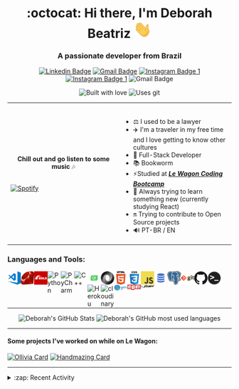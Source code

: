 <h1 align="center"> :octocat: Hi there, I'm <strong>Deborah Beatriz</strong> <img src="https://raw.githubusercontent.com/ABSphreak/ABSphreak/master/gifs/Hi.gif" width="40px" /></h1>
<h3 align="center">A passionate developer from Brazil</h3>

<p align="center">
    <a href="https://www.linkedin.com/in/deborahbeatriz/"><img alt="Linkedin Badge" src="https://img.shields.io/badge/-Deborah-blue?style=flat-square&logo=Linkedin&logoColor=white" /></a></span>
    <a href="mailto:deborah.bpc@gmail.com"><img alt="Gmail Badge" src="https://img.shields.io/badge/-deborah.bpc@gmail.com-c14438?style=flat-square&logo=Gmail&logoColor=white&link=mailto:deborah.bpc@gmail.com" /></a>
    <a href="https://www.instagram.com/deborah_bpc/"><img alt="Instagram Badge 1" src="https://img.shields.io/badge/deborah.bpc-%23E4405F.svg?&style=for-the-badge&logo=instagram&logoColor=white" /></a>
    <a href="https://www.instagram.com/ummundosemfim/"><img alt="Instagram Badge 1" src="https://img.shields.io/badge/ummundosemfim-%23E4405F.svg?&style=for-the-badge&logo=instagram&logoColor=white" /></a>
    <img alt="Gmail Badge" src="https://komarev.com/ghpvc/?username=sathyabhat&color=blue" />
</p>

<p align="center">
    <img alt="Built with love" src="http://ForTheBadge.com/images/badges/built-with-love.svg" />
    <img alt="Uses git" src="http://ForTheBadge.com/images/badges/uses-git.svg" />
</p>

<table width="100%">
    <tr>
    <td width ="50%">
        <p align="center"><strong>Chill out and go listen to some music</strong> 🎶 </p>

&nbsp; <br> [![Spotify](https://novatorem.vercel.app/api/spotify)](https://open.spotify.com/playlist/37i9dQZF1DXbITWG1ZJKYt)
    </td>
    <td width="50%">
        <ul>
            <br/>
            <li>⚖️ I used to be a lawyer</li>
            <li>✈️ I'm a traveler in my free time and I love getting to know other cultures</li>
            <li>🤖 Full-Stack Developer</li>
            <li>📚 Bookworm</li>
            <li>⚡Studied at ***[Le Wagon Coding Bootcamp](https://www.lewagon.com/)***</li>
            <li>🌱 Always trying to learn something new (currently studying React)</li>
            <li>🔛 Trying to contribute to Open Source projects</li>
            <li>🔊 PT-BR / EN</li>
        </ul>
    </td>
</table>




### Languages and Tools:
[<img align="left" alt="Visual Studio Code" width="30px" src="https://raw.githubusercontent.com/github/explore/80688e429a7d4ef2fca1e82350fe8e3517d3494d/topics/visual-studio-code/visual-studio-code.png" />][vscode]
[<img align="left" alt="Ruby" width="30px" src="https://raw.githubusercontent.com/github/explore/80688e429a7d4ef2fca1e82350fe8e3517d3494d/topics/ruby/ruby.png" />][ruby]
[<img align="left" alt="Ruby on Rails" width="30px" src="https://raw.githubusercontent.com/github/explore/80688e429a7d4ef2fca1e82350fe8e3517d3494d/topics/rails/rails.png" />][rails]
[<img align="left" alt="Python" width="30px" src="https://github.com/jalbertsr/logo-badge-images/blob/master/img/rsz_python.png?raw=true" />][python]
[<img align="left" alt="PyCharm" width="30px" src="https://resources.jetbrains.com/storage/products/pycharm/img/meta/pycharm_logo_300x300.png" />][pycharm]
[<img align="left" alt="C++" width="30px" src="https://i.imgur.com/Ao2P8iG.png" />][cpp]
[<img align="left" alt="qtcreator" width="30px" src="https://raw.githubusercontent.com/github/explore/80688e429a7d4ef2fca1e82350fe8e3517d3494d/topics/qt/qt.png" />][qtcreator]
[<img align="left" alt="JSON" width="30px" src="https://raw.githubusercontent.com/github/explore/80688e429a7d4ef2fca1e82350fe8e3517d3494d/topics/json/json.png" />][json]
[<img align="left" alt="HTML5" width="30px" src="https://raw.githubusercontent.com/github/explore/80688e429a7d4ef2fca1e82350fe8e3517d3494d/topics/html/html.png" />][html5]
[<img align="left" alt="CSS3" width="30px" src="https://raw.githubusercontent.com/github/explore/80688e429a7d4ef2fca1e82350fe8e3517d3494d/topics/css/css.png" />][css3]
[<img align="left" alt="JavaScript" width="30px" src="https://raw.githubusercontent.com/github/explore/80688e429a7d4ef2fca1e82350fe8e3517d3494d/topics/javascript/javascript.png" />][es6]
[<img align="left" alt="SQL" width="30px" src="https://raw.githubusercontent.com/github/explore/80688e429a7d4ef2fca1e82350fe8e3517d3494d/topics/sql/sql.png" />][sql]
[<img align="left" alt="PostgreSQL" width="30px" src="https://raw.githubusercontent.com/github/explore/80688e429a7d4ef2fca1e82350fe8e3517d3494d/topics/postgresql/postgresql.png" />][postgresql]
[<img align="left" alt="Git" width="30px" src="https://raw.githubusercontent.com/github/explore/80688e429a7d4ef2fca1e82350fe8e3517d3494d/topics/git/git.png" />][git]
[<img align="left" alt="GitHub" width="30px" src="https://raw.githubusercontent.com/github/explore/78df643247d429f6cc873026c0622819ad797942/topics/github/github.png" />][github]
[<img align="left" alt="Terminal" width="30px" src="https://raw.githubusercontent.com/github/explore/80688e429a7d4ef2fca1e82350fe8e3517d3494d/topics/terminal/terminal.png" />][terminal]
[<img align="left" alt="Heroku" width="30px" src="https://github.com/jalbertsr/logo-badge-images/blob/master/img/rsz_heroku.png?raw=true" />][heroku]
\
[<img align="left" alt="cloudinary" width="30px" src="https://res.cloudinary.com/demo/image/upload/cloudinary_icon.png" />][cloudinary]
[<img align="left" alt="Yarn" width="30px" src="https://github.com/MarioTerron/logo-images/blob/master/logos/yarn.png" />][yarn]
[<img align="left" alt="NPM" width="30px" src="https://github.com/MarioTerron/logo-images/blob/master/logos/npm.png" />][npm]
[<img align="left" alt="jQuery" width="30px" src="https://github.com/Iggy-Codes/logo-images/blob/master/logos/jquery.png" />][jquery]\
<br/>
<br/>
<hr>
<!--  GitHub Stats -->
<p align="center">
    <img alt="Deborah's GitHub Stats" src="https://github-readme-stats.vercel.app/api?username=deborahbpc&count_private=true&show_icons=true&theme=buefy&hide_border=true" />
    <img alt="Deborah's GitHub most used languages" src="https://github-readme-stats.vercel.app/api/top-langs/?username=deborahbpc&layout=compact&langs_count=8&theme=buefy" />
</p>
<hr>

#### Some projects I've worked on while on Le Wagon:

[![Ollivia Card](https://github-readme-stats.vercel.app/api/pin/?username=rozasmarina&repo=Olivia&theme=buefy)](https://github.com/rozasmarina/Olivia)
[![Handmazing Card](https://github-readme-stats.vercel.app/api/pin/?username=rozasmarina&repo=mkt-place&theme=buefy)](https://github.com/rozasmarina/mkt-place)
<br/>
<hr>
<details>
  <summary>:zap: Recent Activity</summary>

<!--START_SECTION:activity-->
1. 💪 Opened PR [#126](https://github.com//rozasmarina/mkt-place/pull/126) in [rozasmarina/mkt-place](https://github.com//rozasmarina/mkt-place)
2. 🎉 Merged PR [#220](https://github.com//rozasmarina/Olivia/pull/220) in [rozasmarina/Olivia](https://github.com//rozasmarina/Olivia)
3. 🎉 Merged PR [#218](https://github.com//rozasmarina/Olivia/pull/218) in [rozasmarina/Olivia](https://github.com//rozasmarina/Olivia)
<!--END_SECTION:activity-->

</details>

[vscode]: https://code.visualstudio.com/
[ruby]: https://ruby-doc.org/
[rails]: https://rubyonrails.org/
[cpp]: https://isocpp.org/
[qtcreator]: https://www.qt.io/product/development-tools
[python]: https://www.python.org/
[pycharm]: https://www.jetbrains.com/pt-br/pycharm/
[json]: https://www.json.org/json-en.html
[html5]: https://developer.mozilla.org/en-US/docs/Web/Guide/HTML/HTML5
[css3]: https://developer.mozilla.org/en-US/docs/Web/CSS
[es6]: https://developer.mozilla.org/en-US/docs/Web/JavaScript
[sql]: https://github.com/topics/sql
[postgresql]: https://www.postgresql.org/
[git]: https://git-scm.com/
[github]: https://github.com/
[terminal]: https://github.com/topics/terminal
[heroku]: https://www.heroku.com/
[cloudinary]: https://cloudinary.com/
[yarn]: https://yarnpkg.com/
[npm]: https://www.npmjs.com/
[jquery]: https://jquery.com/


<!-- ### You can also find me at:  -->
<!-- [<img align="left" alt="#" width="22px" src="https://raw.githubusercontent.com/iconic/open-iconic/master/svg/globe.svg" />][website] -->
<!-- [<img align="left" alt="Deborah's Twitter | Twitter" width="22px" src="https://cdn.jsdelivr.net/npm/simple-icons@v3/icons/twitter.svg" />][twitter] -->
<!-- [<img align="left" alt="deborahbeatriz | LinkedIn" width="22px" src="https://cdn.jsdelivr.net/npm/simple-icons@v3/icons/linkedin.svg" />][linkedin] -->
<!-- [<img align="left" alt="deborahbpc | Instagram" width="25px" src="https://cdn.jsdelivr.net/npm/simple-icons@v3/icons/instagram.svg" />][instagram1]
[<img align="left" alt="ummundosemfim | Instagram" width="25px" src="https://cdn.jsdelivr.net/npm/simple-icons@v3/icons/instagram.svg" />][instagram2]
<br /> -->
<!-- <hr> -->

<!-- <br /> -->
<!-- <a href="#"><img src="https://media.giphy.com/media/jtWmzGO3ID6dtjeMQZ/giphy.gif" width="100px"></a> -->

<!--
**deborahbpc/deborahbpc** is a ✨ _special_ ✨ repository because its `README.md` (this file) appears on your GitHub profile.

Here are some ideas to get you started:

- 🔭 I’m currently working on ...
- 🌱 I’m currently learning ...
- 👯 I’m looking to collaborate on ...
- 🤔 I’m looking for help with ...
- 💬 Ask me about ...
- 📫 How to reach me: ...
- 😄 Pronouns: ...
- ⚡ Fun fact: ...
-->
